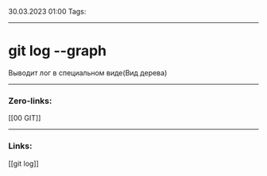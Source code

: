 30.03.2023 01:00
Tags:

---
# git log --graph
Выводит лог в специальном виде(Вид дерева)

---
### Zero-links:
[[00 GIT]]

---
### Links:
[[git log]]

